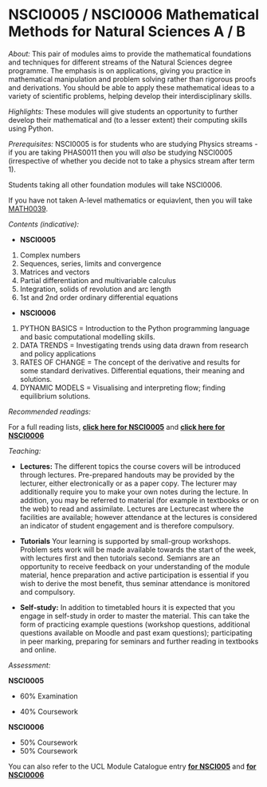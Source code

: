 # NSCI0005 / NSCI0006 Mathematical Methods for Natural Sciences A / B

*About:*
This pair of modules aims to provide the mathematical foundations and techniques for different streams of the Natural Sciences degree programme. The emphasis is on applications, giving you practice in mathematical manipulation and problem solving rather than rigorous proofs and derivations. You should be able to apply these mathematical ideas to a variety of scientific problems, helping develop their interdisciplinary skills.

*Highlights:*
These modules will give students an opportunity to further develop their mathematical and (to a lesser extent) their computing skills using Python. 

*Prerequisites:*
NSCI0005 is for students who are studying Physics streams - if you are taking PHAS0011 then you will *also* be studying NSCI0005 (irrespective of whether you decide not to take a physics stream after term 1).

Students taking all other foundation modules will take NSCI0006.

If you have not taken A-level mathematics or equiavlent, then you will take [MATH0039](https://www.ucl.ac.uk/module-catalogue/modules/differential-and-integral-calculus-MATH0039).


*Contents (indicative):*


- **NSCI0005**
1. Complex numbers 
2. Sequences, series, limits and convergence 
3. Matrices and vectors 
4. Partial differentiation and multivariable calculus 
5. Integration, solids of revolution and arc length 
6. 1st and 2nd order ordinary differential equations 
	

- **NSCI0006** 
1. PYTHON BASICS = Introduction to the Python programming language and basic computational modelling skills. 
2. DATA TRENDS = Investigating trends using data drawn from research and policy applications 
3. RATES OF CHANGE = The concept of the derivative and results for some standard derivatives. Differential equations, their meaning and solutions. 
4. DYNAMIC MODELS = Visualising and interpreting flow; finding equilibrium solutions. 


*Recommended readings:*

For a full reading lists, **[click here for NSCI0005](https://rl.talis.com/3/ucl/lists/12842110-F58D-1240-E07A-C1605031B7FF.html?lang=en)** and **[click here for NSCI0006](https://rl.talis.com/3/ucl/lists/EA157102-9EA9-DE4D-EB4B-4A3985EE9A93.html?lang=en)**

*Teaching:*

- **Lectures:** The different topics the course covers will be introduced through lectures. Pre-prepared handouts may be provided by the lecturer, either electronically or as a paper copy. The lecturer may additionally require you to make your own notes during the lecture. In addition, you may be referred to material (for example in textbooks or on the web) to read and assimilate. Lectures are Lecturecast where the facilities are available; however attendance at the lectures is considered an indicator of student engagement and is therefore compulsory.

- **Tutorials** Your learning is supported by small-group workshops. Problem sets work will be made available towards the start of the week, with lectures first and then tutorials second.  Semianrs are an opportunity to receive feedback on your understanding of the module material, hence preparation and active participation is essential if you wish to derive the most benefit, thus seminar attendance is monitored and compulsory.

- **Self-study:** In addition to timetabled hours it is expected that you engage in self-study in order to master the material. This can take the form of practicing example questions (workshop questions, additional questions available on Moodle and past exam questions); participating in peer marking, preparing for seminars and further reading in textbooks and online.

*Assessment:*

**NSCI0005**

- 60% Examination

- 40% Coursework

**NSCI0006**
- 50% Coursework
- 50% Coursework


You can also refer to the UCL Module Catalogue entry **[for NSCI005](https://www.ucl.ac.uk/module-catalogue/modules/mathematics-for-natural-sciences-a-NSCI0005)** and **[for NSCI0006](https://www.ucl.ac.uk/module-catalogue/modules/mathematics-for-natural-sciences-b-NSCI0006)**